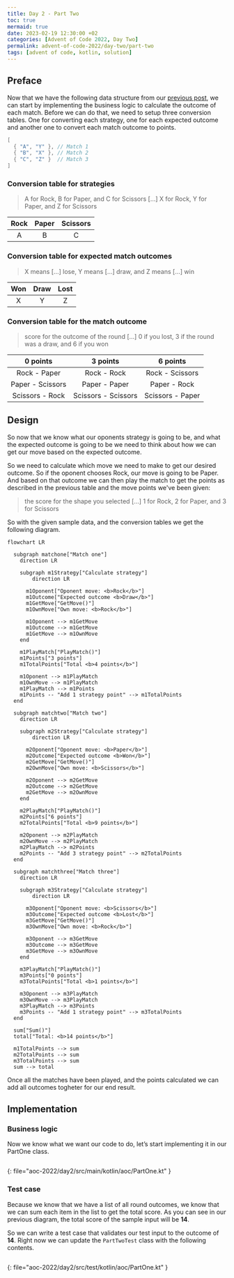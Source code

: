 ```yaml
---
title: Day 2 - Part Two
toc: true
mermaid: true
date: 2023-02-19 12:30:00 +02
categories: [Advent of Code 2022, Day Two]
permalink: advent-of-code-2022/day-two/part-two
tags: [advent of code, kotlin, solution]
---
```


## Preface

Now that we have the following data structure from our [previous post](./2023-04-05-sanitizer.md), we can start by implementing the business logic to calculate the
outcome of each match. Before we can do that, we need to setup three conversion tables. One for converting each strategy, one for each expected outcome and another
one to convert each match outcome to points.

```kotlin
[
  { "A", "Y" }, // Match 1
  { "B", "X" }, // Match 2
  { "C", "Z" }  // Match 3
]
```

### Conversion table for strategies

> A for Rock, B for Paper, and C for Scissors
> [...] X for Rock, Y for Paper, and Z for Scissors

| Rock | Paper | Scissors |
|:----:|:-----:|:--------:|
| A    | B     | C        |

### Conversion table for expected match outcomes

> X means [...] lose, Y means [...] draw, and Z means [...] win

| Won  | Draw  | Lost     |
|:----:|:-----:|:--------:|
| X    | Y     | Z        |

### Conversion table for the match outcome

> score for the outcome of the round [...] 0 if you lost, 3 if the round was a draw, and 6 if you won

| 0 points          | 3 points            | 6 points         |
|:-----------------:|:-------------------:|:----------------:|
| Rock - Paper      | Rock - Rock         | Rock - Scissors  |
| Paper - Scissors  | Paper - Paper       | Paper - Rock     |
| Scissors - Rock   | Scissors - Scissors | Scissors - Paper |

## Design

So now that we know what our oponents strategy is going to be, and what the expected outcome is going to be we need to think about how we can get our move based on the expected outcome.

So we need to calculate which move we need to make to get our desired outcome. So if the oponent chooses Rock, our move
is going to be Paper. And based on that outcome we can then play the match to get the points as described in the previous
table and the move points we've been given:

> the score for the shape you selected [...] 1 for Rock, 2 for Paper, and 3 for Scissors

So with the given sample data, and the conversion tables we get the following diagram.

```mermaid
flowchart LR

  subgraph matchone["Match one"]
    direction LR

    subgraph m1Strategy["Calculate strategy"]
        direction LR

      m1Oponent["Oponent move: <b>Rock</b>"]
      m1Outcome["Expected outcome <b>Draw</b>"]
      m1GetMove["GetMove()"]
      m1OwnMove["Own move: <b>Rock</b>"]

      m1Oponent --> m1GetMove
      m1Outcome --> m1GetMove
      m1GetMove --> m1OwnMove
    end

    m1PlayMatch["PlayMatch()"]
    m1Points["3 points"]
    m1TotalPoints["Total <b>4 points</b>"]

    m1Oponent --> m1PlayMatch
    m1OwnMove --> m1PlayMatch
    m1PlayMatch --> m1Points
    m1Points -- "Add 1 strategy point" --> m1TotalPoints
  end

  subgraph matchtwo["Match two"]
    direction LR

    subgraph m2Strategy["Calculate strategy"]
        direction LR

      m2Oponent["Oponent move: <b>Paper</b>"]
      m2Outcome["Expected outcome <b>Won</b>"]
      m2GetMove["GetMove()"]
      m2OwnMove["Own move: <b>Scissors</b>"]

      m2Oponent --> m2GetMove
      m2Outcome --> m2GetMove
      m2GetMove --> m2OwnMove
    end

    m2PlayMatch["PlayMatch()"]
    m2Points["6 points"]
    m2TotalPoints["Total <b>9 points</b>"]

    m2Oponent --> m2PlayMatch
    m2OwnMove --> m2PlayMatch
    m2PlayMatch --> m2Points
    m2Points -- "Add 3 strategy point" --> m2TotalPoints
  end

  subgraph matchthree["Match three"]
    direction LR

    subgraph m3Strategy["Calculate strategy"]
        direction LR

      m3Oponent["Oponent move: <b>Scissors</b>"]
      m3Outcome["Expected outcome <b>Lost</b>"]
      m3GetMove["GetMove()"]
      m3OwnMove["Own move: <b>Rock</b>"]

      m3Oponent --> m3GetMove
      m3Outcome --> m3GetMove
      m3GetMove --> m3OwnMove
    end

    m3PlayMatch["PlayMatch()"]
    m3Points["0 points"]
    m3TotalPoints["Total <b>1 points</b>"]

    m3Oponent --> m3PlayMatch
    m3OwnMove --> m3PlayMatch
    m3PlayMatch --> m3Points
    m3Points -- "Add 1 strategy point" --> m3TotalPoints
  end

  sum["Sum()"]
  total["Total: <b>14 points</b>"]

  m1TotalPoints --> sum
  m2TotalPoints --> sum
  m3TotalPoints --> sum
  sum --> total
```

Once all the matches have been played, and the points calculated we can add all outcomes togheter for our end result.

## Implementation

### Business logic

Now we know what we want our code to do, let’s start implementing it in our PartOne class.

```kotlin

```
{: file="aoc-2022/day2/src/main/kotlin/aoc/PartOne.kt" }


### Test case

Because we know that we have a list of all round outcomes, we know that we can sum each item in the list to get the total score. As you can see in our previous diagram, the
total score of the sample input will be __14__.


So we can write a test case that validates our test input to the outcome of __14__. Right now we can update the `PartTwoTest` class with the following contents.

```kotlin

```
{: file="aoc-2022/day2/src/test/kotlin/aoc/PartOne.kt" }
